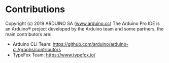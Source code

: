 # Contributions
Copyright (c) 2019 ARDUINO SA (www.arduino.cc)
The Arduino Pro IDE is an Arduino® project developed by the Arduino team and some partners, the main contributors are:

* Arduino CLI Team: https://github.com/arduino/arduino-cli/graphs/contributors
* TypeFox Team: https://www.typefox.io/
